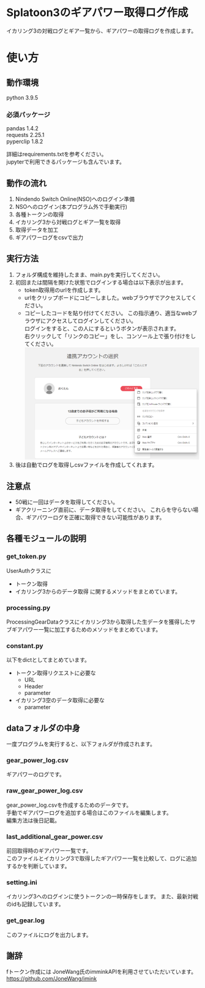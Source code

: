 # Splatoon3のギアパワー取得ログ作成
イカリング3の対戦ログとギア一覧から、ギアパワーの取得ログを作成します。  
# 使い方
## 動作環境
python 3.9.5  
### 必須パッケージ  
pandas 1.4.2  
requests 2.25.1  
pyperclip 1.8.2  

詳細はrequirements.txtを参考ください。  
jupyterで利用できるパッケージも含んでいます。
## 動作の流れ
1. Nindendo Switch Online(NSO)へのログイン準備
1. NSOへのログイン(本プログラム外で手動実行)
1. 各種トークンの取得
1. イカリング3から対戦ログとギア一覧を取得
1. 取得データを加工
1. ギアパワーログをcsvで出力
## 実行方法
1. フォルダ構成を維持したまま、main.pyを実行してください。  
1. 初回または間隔を開けた状態でログインする場合は以下表示が出ます。  
    - token取得用のurlを作成します。
    - urlをクリップボードにコピーしました。webブラウザでアクセスしてください。
    - コピーしたコードを貼り付けてください。
    この指示通り、適当なwebブラウザにアクセスしてログインしてください。  
    ログインをすると、この人にするというボタンが表示されます。  
    右クリックして「リンクのコピー」をし、コンソール上で張り付けをしてください。
    ![sample](./login.png)
1. 後は自動でログを取得しcsvファイルを作成してくれます。
## 注意点
- 50戦に一回はデータを取得してください。
- ギアクリーニング直前に、データ取得をしてください。
これらを守らない場合、ギアパワーログを正確に取得できない可能性があります。

## 各種モジュールの説明
### get_token.py
UserAuthクラスに
- トークン取得
- イカリング3からのデータ取得
に関するメソッドをまとめています。
### processing.py
ProcessingGearDataクラスにイカリング3から取得した生データを獲得したサブギアパワー一覧に加工するためのメソッドをまとめています。
### constant.py
以下をdictとしてまとめています。
- トークン取得リクエストに必要な
  - URL
  - Header
  - parameter
- イカリング3空のデータ取得に必要な
  - parameter
## dataフォルダの中身
一度プログラムを実行すると、以下フォルダが作成されます。
### gear_power_log.csv
ギアパワーのログです。
### raw_gear_power_log.csv
gear_power_log.csvを作成するためのデータです。  
手動でギアパワーログを追加する場合はこのファイルを編集します。  
編集方法は後日記載。
### last_additional_gear_power.csv
前回取得時のギアパワー一覧です。  
このファイルとイカリング3で取得したギアパワー一覧を比較して、ログに追加するかを判断しています。
### setting.ini
イカリング3へのログインに使うトークンの一時保存をします。
また、最新対戦のidも記録しています。
### get_gear.log
このファイルにログを出力します。

## 謝辞
fトークン作成には
JoneWang氏のimminkAPIを利用させていただいています。
https://github.com/JoneWang/imink

